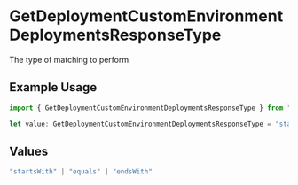 # GetDeploymentCustomEnvironmentDeploymentsResponseType

The type of matching to perform

## Example Usage

```typescript
import { GetDeploymentCustomEnvironmentDeploymentsResponseType } from "@vercel/sdk/models/getdeploymentop.js";

let value: GetDeploymentCustomEnvironmentDeploymentsResponseType = "startsWith";
```

## Values

```typescript
"startsWith" | "equals" | "endsWith"
```
